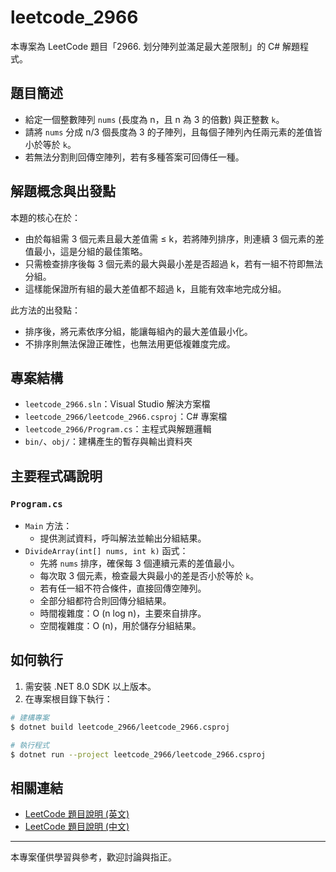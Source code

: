 # leetcode_2966

本專案為 LeetCode 題目「2966. 划分陣列並滿足最大差限制」的 C# 解題程式。

## 題目簡述

- 給定一個整數陣列 `nums` (長度為 n，且 n 為 3 的倍數) 與正整數 `k`。
- 請將 `nums` 分成 n/3 個長度為 3 的子陣列，且每個子陣列內任兩元素的差值皆小於等於 `k`。
- 若無法分割則回傳空陣列，若有多種答案可回傳任一種。

## 解題概念與出發點

本題的核心在於：
- 由於每組需 3 個元素且最大差值需 ≤ k，若將陣列排序，則連續 3 個元素的差值最小，這是分組的最佳策略。
- 只需檢查排序後每 3 個元素的最大與最小差是否超過 k，若有一組不符即無法分組。
- 這樣能保證所有組的最大差值都不超過 k，且能有效率地完成分組。

此方法的出發點：
- 排序後，將元素依序分組，能讓每組內的最大差值最小化。
- 不排序則無法保證正確性，也無法用更低複雜度完成。

## 專案結構

- `leetcode_2966.sln`：Visual Studio 解決方案檔
- `leetcode_2966/leetcode_2966.csproj`：C# 專案檔
- `leetcode_2966/Program.cs`：主程式與解題邏輯
- `bin/`、`obj/`：建構產生的暫存與輸出資料夾

## 主要程式碼說明

### `Program.cs`

- `Main` 方法：
  - 提供測試資料，呼叫解法並輸出分組結果。
- `DivideArray(int[] nums, int k)` 函式：
  - 先將 `nums` 排序，確保每 3 個連續元素的差值最小。
  - 每次取 3 個元素，檢查最大與最小的差是否小於等於 `k`。
  - 若有任一組不符合條件，直接回傳空陣列。
  - 全部分組都符合則回傳分組結果。
  - 時間複雜度：O (n log n)，主要來自排序。
  - 空間複雜度：O (n)，用於儲存分組結果。

## 如何執行

1. 需安裝 .NET 8.0 SDK 以上版本。
2. 在專案根目錄下執行：

```sh
# 建構專案
$ dotnet build leetcode_2966/leetcode_2966.csproj

# 執行程式
$ dotnet run --project leetcode_2966/leetcode_2966.csproj
```

## 相關連結

- [LeetCode 題目說明 (英文)](https://leetcode.com/problems/divide-array-into-arrays-with-max-difference/)
- [LeetCode 題目說明 (中文)](https://leetcode.cn/problems/divide-array-into-arrays-with-max-difference/)

---

本專案僅供學習與參考，歡迎討論與指正。
